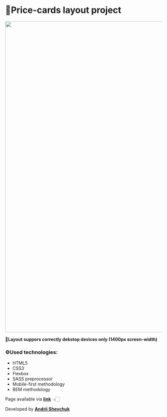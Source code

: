 # 🎨Price-cards layout project

  <img  src="./layout-image.png" width="1000px" heigth="500px">

**📏Layout suppors correctly dekstop devices only (1400px screen-width)**

### ⚙️Used technologies:

- HTML5
- CSS3
- Flexbox
- SASS preprocessor
- Mobile-first methodology
- BEM methodology

Page available via **[link](https://andrii618.github.io/price-cards_layout/)** 👈🏻

Developed by **[Andrii Shevchuk](https://github.com/Andrii618/)** 
